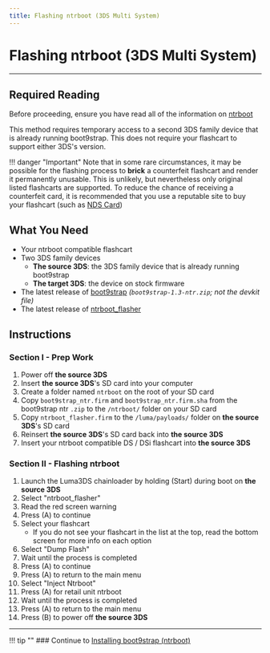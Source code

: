 ```yaml
---
title: Flashing ntrboot (3DS Multi System)
---
```


# Flashing ntrboot (3DS Multi System)
---

## Required Reading

Before proceeding, ensure you have read all of the information on [ntrboot](ntrboot.md)

This method requires temporary access to a second 3DS family device that is already running boot9strap. This does not require your flashcart to support either 3DS's version.

!!! danger "Important"
	Note that in some rare circumstances, it may be possible for the flashing process to **brick** a counterfeit flashcart and render it permanently unusable. This is unlikely, but nevertheless only original listed flashcarts are supported. To reduce the chance of receiving a counterfeit card, it is recommended that you use a reputable site to buy your flashcart (such as [NDS Card](http://www.nds-card.com/))

## What You Need

* Your ntrboot compatible flashcart
* Two 3DS family devices 
    + **The source 3DS**: the 3DS family device that is already running boot9strap
    + **The target 3DS**: the device on stock firmware
* The latest release of [boot9strap](https://github.com/SciresM/boot9strap/releases/latest) *(`boot9strap-1.3-ntr.zip`; not the devkit file)*
* The latest release of [ntrboot_flasher](https://github.com/ntrteam/ntrboot_flasher/releases/latest)

## Instructions

### Section I - Prep Work

1. Power off **the source 3DS**
1. Insert **the source 3DS**'s SD card into your computer
1. Create a folder named `ntrboot` on the root of your SD card
1. Copy `boot9strap_ntr.firm` and `boot9strap_ntr.firm.sha` from the boot9strap ntr `.zip` to the `/ntrboot/` folder on your SD card
1. Copy `ntrboot_flasher.firm` to the `/luma/payloads/` folder on **the source 3DS**'s SD card
1. Reinsert **the source 3DS**'s SD card back into **the source 3DS**
1. Insert your ntrboot compatible DS / DSi flashcart into **the source 3DS**

### Section II - Flashing ntrboot

1. Launch the Luma3DS chainloader by holding (Start) during boot on **the source 3DS**
1. Select "ntrboot_flasher"
1. Read the red screen warning
1. Press (A) to continue
1. Select your flashcart
    + If you do not see your flashcart in the list at the top, read the bottom screen for more info on each option
1. Select "Dump Flash"
1. Wait until the process is completed
1. Press (A) to continue
1. Press (A) to return to the main menu
1. Select "Inject Ntrboot"
1. Press (A) for retail unit ntrboot
1. Wait until the process is completed
1. Press (A) to return to the main menu
1. Press (B) to power off **the source 3DS**

___

!!! tip ""
	### Continue to [Installing boot9strap (ntrboot)](installing-boot9strap-(ntrboot).md)
